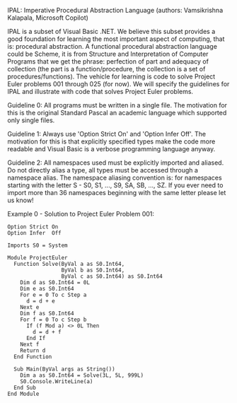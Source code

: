 IPAL: Imperative Procedural Abstraction Language (authors: Vamsikrishna Kalapala, Microsoft Copilot)

IPAL is a subset of Visual Basic .NET. We believe this subset provides a good foundation for learning the most important aspect of computing, that is: procedural abstraction. A functional procedural abstraction language could be Scheme, it is from Structure and Interpretation of Computer Programs that we get the phrase: perfection of part and adequacy of collection (the part is a function/procedure, the collection is a set of procedures/functions). The vehicle for learning is code to solve Project Euler problems 001 through 025 (for now). We will specify the guidelines for IPAL and illustrate with code that solves Project Euler problems.

Guideline 0: All programs must be written in a single file. The motivation for this is the original Standard Pascal an academic language which supported only single files.

Guideline 1: Always use 'Option Strict On' and 'Option Infer Off'. The motivation for this is that explicitly specified types make the code more readable and Visual Basic is a verbose programming language anyway.

Guideline 2: All namespaces used must be explicitly imported and aliased. Do not directly alias a type, all types must be accessed through a namespace alias. The namespace aliasing convention is: for namespaces starting with the letter S - S0, S1, ..., S9, SA, SB, ..., SZ. If you ever need to import more than 36 namespaces beginning with the same letter please let us know!

Example 0 - Solution to Project Euler Problem 001:
```
Option Strict On
Option Infer  Off

Imports S0 = System

Module ProjectEuler
  Function Solve(ByVal a as S0.Int64,
                 ByVal b as S0.Int64,
                 ByVal c as S0.Int64) as S0.Int64
    Dim d as S0.Int64 = 0L
    Dim e as S0.Int64
    For e = 0 To c Step a
      d = d + e
    Next e
    Dim f as S0.Int64
    For f = 0 To c Step b
      If (f Mod a) <> 0L Then
        d = d + f
      End If
    Next f
    Return d
  End Function

  Sub Main(ByVal args as String())
    Dim a as S0.Int64 = Solve(3L, 5L, 999L)
    S0.Console.WriteLine(a)
  End Sub
End Module
```

